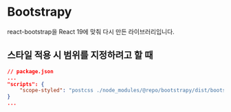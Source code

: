 # Bootstrapy

react-bootstrap을 React 19에 맞춰 다시 만든 라이브러리입니다.

## 스타일 적용 시 범위를 지정하려고 할 때

```json
// package.json
...
"scripts": {
    "scope-styled": "postcss ./node_modules/@repo/bootstrapy/dist/bootstrap.css -o ./public/bootstrap-scoped.css"
}
...
```
